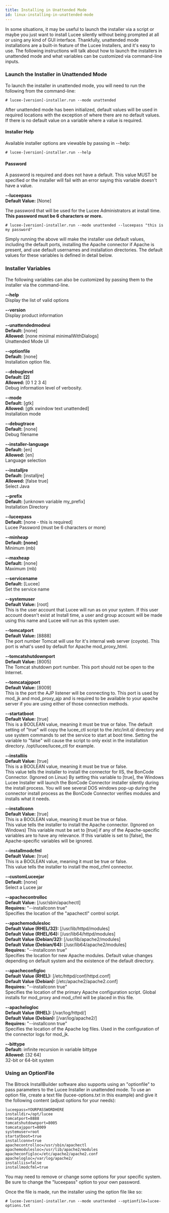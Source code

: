 ```yaml
---
title: Installing in Unattended Mode
id: linux-installing-in-unattended-mode
---
```


In some situations, it may be useful to launch the installer via a script or maybe you just want to install Lucee silently without being prompted at all or using any kind of GUI interface. Thankfully, unattended mode installations are a built-in feature of the Lucee Installers, and it's easy to use. The following instructions will talk about how to launch the installers in unattended mode and what variables can be customized via command-line inputs.

### Launch the Installer in Unattended Mode ###

To launch the installer in unattended mode, you will need to run the following from the command-line:

	# lucee-[version]-installer.run --mode unattended

After unattended mode has been initialized, default values will be used in required locations with the exception of where there are no default values. If there is no default value on a variable where a value is required.

#### Installer Help ####

Available installer options are viewable by passing in --help:

	# lucee-[version]-installer.run --help

#### Password ####

A password is required and does not have a default. This value MUST be specified or the installer will fail with an error saying this variable doesn't have a value.

**--luceepass**  
**Default Value:** [None]

The password that will be used for the Lucee Administrators at install time. **This password must be 6 characters or more.**

	# lucee-[version]-installer.run --mode unattended --luceepass "this is my password"

Simply running the above will make the installer use default values, including the default ports, installing the Apache connector if Apache is present, and use default usernames and installation directories. The default values for these variables is defined in detail below.

### Installer Variables ###

The following variables can also be customized by passing them to the installer via the command-line.

**--help**  
Display the list of valid options

**--version**  
Display product information

**--unattendedmodeui**  
**Default:** [none]  
**Allowed:** [none minimal minimalWithDialogs]  
Unattended Mode UI

**--optionfile**  
**Default:** [none]   
Installation option file.

**--debuglevel**  
**Default: [2]**  
**Allowed:** [0 1 2 3 4]  
 Debug information level of verbosity.

**--mode**  
**Default:** [gtk]  
**Allowed:** [gtk xwindow text unattended]  
 Installation mode

**--debugtrace**  
**Default:** [none]  
Debug filename

**--installer-language**  
**Default:** [en]  
**Allowed:** [en]  
Language selection

**--installjre**  
**Default:** [installjre]  
**Allowed:** [false true]  
Select Java

**--prefix**  
**Default:** [unknown variable my_prefix]  
Installation Directory

**--luceepass**  
**Default:** [none - this is required]  
Lucee Password (must be 6 characters or more)

**--minheap**  
**Default: [none]**  
Minimum (mb) 

**--maxheap**  
**Default:** [none]  
Maximum (mb)

**--servicename**  
**Default:** [Lucee]  
Set the service name

**--systemuser**  
**Default Value:** [root]  
This is the user account that Lucee will run as on your system. If this user account doesn't exist at Install time, a user and group account will be made using this name and Lucee will run as this system user.

**--tomcatport**  
**Default Value:** [8888]  
The port number Tomcat will use for it's internal web server (coyote). This port is what's used by default for Apache mod_proxy_html.

**--tomcatshutdownport**  
**Default Value:** [8005]  
The Tomcat shutdown port number. This port should not be open to the Internet.

**--tomcatajpport**  
**Default Value:** [8009]  
This is the port the AJP listener will be connecting to. This port is used by mod_jk and mod_proxy_ajp and is required to be available to your apache server if you are using either of those connection methods.

**--startatboot**  
**Default Value:** [true]  
This is a BOOLEAN value, meaning it must be true or false.
The default setting of "true" will copy the lucee_ctl script to the /etc/init.d/ directory and use system commands to set the service to start at boot time. Setting the variable to "false" will cause the script to only exist in the installation directory. /opt/lucee/lucee_ctl for example.

**--installiis**  
**Default Value:** [true]  
This is a BOOLEAN value, meaning it must be true or false.  
This value tells the installer to install the connector for IIS, the BonCode Connector. (Ignored on Linux) By setting this variable to [true], the Windows Lucee Installer will launch the BonCode Connector installer silently during the install process. You will see several DOS windows pop-up during the connector install process as the BonCode Connector verifies modules and installs what it needs.

**--installconn**  
**Default Value:** [true]  
This is a BOOLEAN value, meaning it must be true or false.  
This value tells the installer to install the Apache connector. (Ignored on Windows) This variable must be set to [true] if any of the Apache-specific variables are to have any relevance. If this variable is set to [false], the Apache-specific variables will be ignored.

**--installmodcfml**  
**Default Value:** [true]  
This is a BOOLEAN value, meaning it must be true or false.  
This value tells the installer to install the mod_cfml connector.

**--customLuceejar**  
**Default:** [none]  
Select a Lucee jar

**--apachecontrolloc**  
**Default Value:** [/usr/sbin/apachectl]  
**Requires:** "--installconn true"  
Specifies the location of the "apachectl" control script.

**--apachemodulesloc**  
**Default Value (RHEL/32):** [/usr/lib/httpd/modules]  
**Default Value (RHEL/64):** [/usr/lib64/httpd/modules]  
**Default Value (Debian/32):** [/usr/lib/apache2/modules]  
**Default Value (Debian/64):** [/usr/lib64/apache2/modules]  
**Requires:** "--installconn true"  
Specifies the location for new Apache modules. Default value changes depending on default system and the existence of the default directory.

**--apacheconfigloc**  
**Default Value (RHEL):** [/etc/httpd/conf/httpd.conf]  
**Default Value (Debian):** [/etc/apache2/apache2.conf]  
**Requires:** "--installconn true"  
Specifies the location of the primary Apache configuration script. Global installs for mod_proxy and mod_cfml will be placed in this file.

**--apachelogloc**  
**Default Value (RHEL):** [/var/log/httpd/]  
**Default Value (Debian):** [/var/log/apache2/]  
**Requires:** "--installconn true"  
Specifies the location of the Apache log files. Used in the configuration of the connector logs for mod_jk.

**--bittype**  
**Default:** infinite recursion in variable bittype  
**Allowed:** [32 64]  
32-bit or 64-bit system 

### Using an OptionFile ###

The Bitrock InstallBuilder software also supports using an "optionfile" to pass parameters to the Lucee Installer in unattended mode. To use an option file, create a text file (lucee-options.txt in this example) and give it the following content (adjust options for your needs):

```lucee
luceepass=YOURPASSWORDHERE
installdir=/opt/lucee
tomcatport=8888
tomcatshutdownport=8005
tomcatajpport=8009
systemuser=root
startatboot=true
installconn=true
apachecontrolloc=/usr/sbin/apachectl
apachemodulesloc=/usr/lib/apache2/modules
apacheconfigloc=/etc/apache2/apache2.conf
apachelogloc=/var/log/apache2/
installiis=false
installmodcfml=true
```

You may need to remove or change some options for your specific system. Be sure to change the "luceepass" option to your own password.

Once the file is made, run the installer using the option file like so:

	# lucee-[version]-installer.run --mode unattended --optionfile=lucee-options.txt
